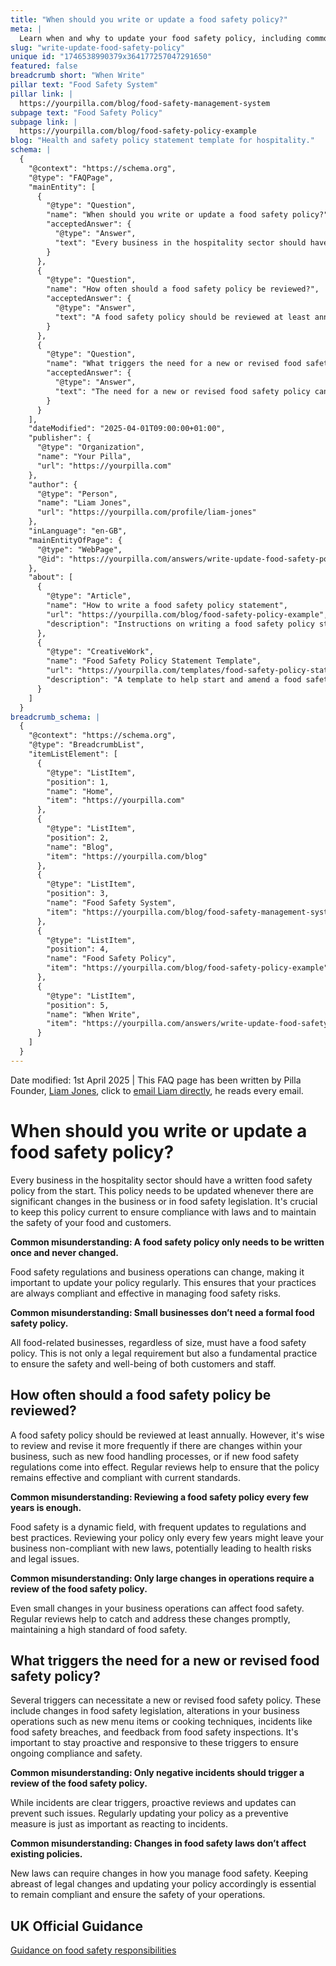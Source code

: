 ```yaml
---
title: "When should you write or update a food safety policy?"
meta: |
  Learn when and why to update your food safety policy, including common misconceptions about its necessity and frequency of review.
slug: "write-update-food-safety-policy"
unique id: "1746538990379x364177257047291650"
featured: false
breadcrumb short: "When Write"
pillar text: "Food Safety System"
pillar link: |
  https://yourpilla.com/blog/food-safety-management-system
subpage text: "Food Safety Policy"
subpage link: |
  https://yourpilla.com/blog/food-safety-policy-example
blog: "Health and safety policy statement template for hospitality."
schema: |
  {
    "@context": "https://schema.org",
    "@type": "FAQPage",
    "mainEntity": [
      {
        "@type": "Question",
        "name": "When should you write or update a food safety policy?",
        "acceptedAnswer": {
          "@type": "Answer",
          "text": "Every business in the hospitality sector should have a written food safety policy from the outset. This policy must be updated whenever there are significant changes in the business or food safety legislation to ensure compliance with laws and maintain food and customer safety."
        }
      },
      {
        "@type": "Question",
        "name": "How often should a food safety policy be reviewed?",
        "acceptedAnswer": {
          "@type": "Answer",
          "text": "A food safety policy should be reviewed at least annually to ensure it remains effective and compliant with current standards. More frequent reviews are advisable if there are changes within the business such as new food handling processes, or if there are updates to food safety regulations."
        }
      },
      {
        "@type": "Question",
        "name": "What triggers the need for a new or revised food safety policy?",
        "acceptedAnswer": {
          "@type": "Answer",
          "text": "The need for a new or revised food safety policy can be triggered by changes in food safety legislation, significant changes in business operations such as new menu items or cooking techniques, incidents such as food safety breaches, and feedback from food safety inspections. Proactive reviews and updates are crucial to ensure ongoing compliance and safety."
        }
      }
    ],
    "dateModified": "2025-04-01T09:00:00+01:00",
    "publisher": {
      "@type": "Organization",
      "name": "Your Pilla",
      "url": "https://yourpilla.com"
    },
    "author": {
      "@type": "Person",
      "name": "Liam Jones",
      "url": "https://yourpilla.com/profile/liam-jones"
    },
    "inLanguage": "en-GB",
    "mainEntityOfPage": {
      "@type": "WebPage",
      "@id": "https://yourpilla.com/answers/write-update-food-safety-policy"
    },
    "about": [
      {
        "@type": "Article",
        "name": "How to write a food safety policy statement",
        "url": "https://yourpilla.com/blog/food-safety-policy-example",
        "description": "Instructions on writing a food safety policy statement and utilising the Pilla template."
      },
      {
        "@type": "CreativeWork",
        "name": "Food Safety Policy Statement Template",
        "url": "https://yourpilla.com/templates/food-safety-policy-statement",
        "description": "A template to help start and amend a food safety policy to meet business requirements."
      }
    ]
  }
breadcrumb_schema: |
  {
    "@context": "https://schema.org",
    "@type": "BreadcrumbList",
    "itemListElement": [
      {
        "@type": "ListItem",
        "position": 1,
        "name": "Home",
        "item": "https://yourpilla.com"
      },
      {
        "@type": "ListItem",
        "position": 2,
        "name": "Blog",
        "item": "https://yourpilla.com/blog"
      },
      {
        "@type": "ListItem",
        "position": 3,
        "name": "Food Safety System",
        "item": "https://yourpilla.com/blog/food-safety-management-system"
      },
      {
        "@type": "ListItem",
        "position": 4,
        "name": "Food Safety Policy",
        "item": "https://yourpilla.com/blog/food-safety-policy-example"
      },
      {
        "@type": "ListItem",
        "position": 5,
        "name": "When Write",
        "item": "https://yourpilla.com/answers/write-update-food-safety-policy"
      }
    ]
  }
---
```


Date modified: 1st April 2025 | This FAQ page has been written by Pilla Founder, [Liam Jones](https://yourpilla.com/profile/liam-jones), click to [email Liam directly](https://mailto:liam@yourpilla.com), he reads every email.

# When should you write or update a food safety policy?

Every business in the hospitality sector should have a written food safety policy from the start. This policy needs to be updated whenever there are significant changes in the business or in food safety legislation. It's crucial to keep this policy current to ensure compliance with laws and to maintain the safety of your food and customers.

**Common misunderstanding: A food safety policy only needs to be written once and never changed.**

Food safety regulations and business operations can change, making it important to update your policy regularly. This ensures that your practices are always compliant and effective in managing food safety risks.

**Common misunderstanding: Small businesses don’t need a formal food safety policy.**

All food-related businesses, regardless of size, must have a food safety policy. This is not only a legal requirement but also a fundamental practice to ensure the safety and well-being of both customers and staff.

## How often should a food safety policy be reviewed?

A food safety policy should be reviewed at least annually. However, it's wise to review and revise it more frequently if there are changes within your business, such as new food handling processes, or if new food safety regulations come into effect. Regular reviews help to ensure that the policy remains effective and compliant with current standards.

**Common misunderstanding: Reviewing a food safety policy every few years is enough.**

Food safety is a dynamic field, with frequent updates to regulations and best practices. Reviewing your policy only every few years might leave your business non-compliant with new laws, potentially leading to health risks and legal issues.

**Common misunderstanding: Only large changes in operations require a review of the food safety policy.**

Even small changes in your business operations can affect food safety. Regular reviews help to catch and address these changes promptly, maintaining a high standard of food safety.

## What triggers the need for a new or revised food safety policy?

Several triggers can necessitate a new or revised food safety policy. These include changes in food safety legislation, alterations in your business operations such as new menu items or cooking techniques, incidents like food safety breaches, and feedback from food safety inspections. It's important to stay proactive and responsive to these triggers to ensure ongoing compliance and safety.

**Common misunderstanding: Only negative incidents should trigger a review of the food safety policy.**

While incidents are clear triggers, proactive reviews and updates can prevent such issues. Regularly updating your policy as a preventive measure is just as important as reacting to incidents.

**Common misunderstanding: Changes in food safety laws don’t affect existing policies.**

New laws can require changes in how you manage food safety. Keeping abreast of legal changes and updating your policy accordingly is essential to remain compliant and ensure the safety of your operations.

## UK Official Guidance

[Guidance on food safety responsibilities](https://www.gov.uk/food-safety-your-responsibilities)